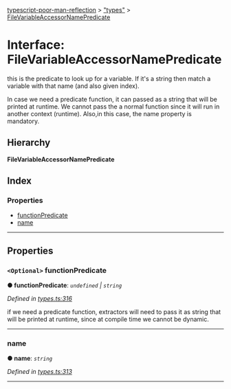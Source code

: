 [typescript-poor-man-reflection](../README.md) > ["types"](../modules/_types_.md) > [FileVariableAccessorNamePredicate](../interfaces/_types_.filevariableaccessornamepredicate.md)

# Interface: FileVariableAccessorNamePredicate

this is the predicate to look up for a variable. If it's a string then match a variable with that name (and also given index).

In case we need a predicate function, it can passed as a string that will be printed at runtime. We cannot pass the a normal function since it will run in another context (runtime). Also,in this case, the name property is mandatory.

## Hierarchy

**FileVariableAccessorNamePredicate**

## Index

### Properties

* [functionPredicate](_types_.filevariableaccessornamepredicate.md#functionpredicate)
* [name](_types_.filevariableaccessornamepredicate.md#name)

---

## Properties

<a id="functionpredicate"></a>

### `<Optional>` functionPredicate

**● functionPredicate**: *`undefined` \| `string`*

*Defined in [types.ts:316](https://github.com/cancerberoSgx/typescript-poor-man-reflection/blob/fcefb7a/src/types.ts#L316)*

if we need a predicate function, extractors will need to pass it as string that will be printed at runtime, since at compile time we cannot be dynamic.

___
<a id="name"></a>

###  name

**● name**: *`string`*

*Defined in [types.ts:313](https://github.com/cancerberoSgx/typescript-poor-man-reflection/blob/fcefb7a/src/types.ts#L313)*

___

